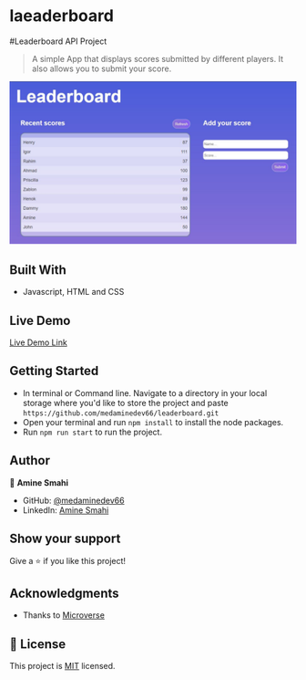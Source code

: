 # laeaderboard

#Leaderboard API Project

> A simple App that displays scores submitted by different players. It also allows you to submit your score.

![screenshot](./screenshot.JPG)

## Built With

- Javascript, HTML and CSS

## Live Demo

[Live Demo Link](https://medaminedev66.github.io/leaderboard/)

## Getting Started

- In terminal or Command line. Navigate to a directory in your local storage where you'd like to store the project and paste ```https://github.com/medaminedev66/leaderboard.git```
- Open your terminal and run `npm install` to install the node packages.
- Run `npm run start` to run the project.

## Author

👤 **Amine Smahi**

- GitHub: [@medaminedev66](https://github.com/medaminedev66 )
- LinkedIn: [Amine Smahi](https://www.linkedin.com/in/mohammed-amine-smahi-1b8615187/)

## Show your support

Give a ⭐️ if you like this project!

## Acknowledgments

- Thanks to [Microverse]()

## 📝 License

This project is [MIT](./MIT.md) licensed.
